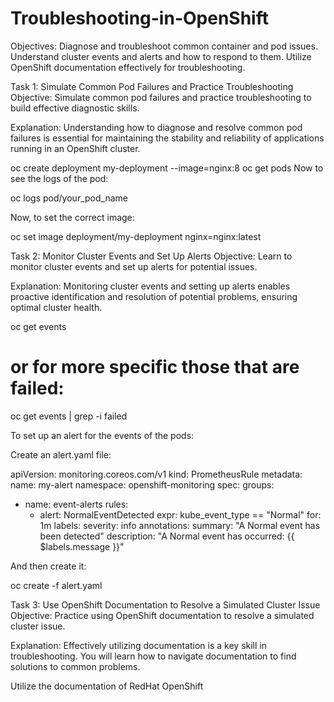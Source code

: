 # Troubleshooting-in-OpenShift
Objectives:
Diagnose and troubleshoot common container and pod issues.
Understand cluster events and alerts and how to respond to them.
Utilize OpenShift documentation effectively for troubleshooting.


Task 1: Simulate Common Pod Failures and Practice Troubleshooting
Objective:
Simulate common pod failures and practice troubleshooting to build effective diagnostic skills.

Explanation:
Understanding how to diagnose and resolve common pod failures is essential for maintaining the stability and reliability of applications running in an OpenShift cluster.

oc create deployment my-deployment --image=nginx:8
oc get pods 
Now to see the logs of the pod: 



oc logs pod/your_pod_name




Now, to set the correct image:



oc set image deployment/my-deployment nginx=nginx:latest 




Task 2: Monitor Cluster Events and Set Up Alerts
Objective:
Learn to monitor cluster events and set up alerts for potential issues.

Explanation:
Monitoring cluster events and setting up alerts enables proactive identification and resolution of potential problems, ensuring optimal cluster health.



oc get events 
# or for more specific those that are failed: 
oc get events | grep -i failed 


To set up an alert for the events of the pods: 

Create an alert.yaml file: 

apiVersion: monitoring.coreos.com/v1
kind: PrometheusRule
metadata:
  name: my-alert
  namespace: openshift-monitoring
spec:
  groups:
  - name: event-alerts
    rules:
    - alert: NormalEventDetected
      expr: kube_event_type == "Normal"
      for: 1m
      labels:
        severity: info
      annotations:
        summary: "A Normal event has been detected"
        description: "A Normal event has occurred: {{ $labels.message }}" 


And then create it: 

oc create -f alert.yaml






Task 3: Use OpenShift Documentation to Resolve a Simulated Cluster Issue
Objective:
Practice using OpenShift documentation to resolve a simulated cluster issue.

Explanation:
Effectively utilizing documentation is a key skill in troubleshooting. You will learn how to navigate documentation to find solutions to common problems.





Utilize the documentation of RedHat OpenShift
